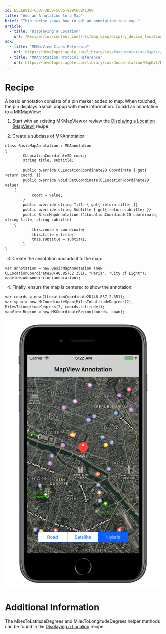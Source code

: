 ```yaml
---
id: E5EEB812-C303-3B50-5C05-929C66B41390
title: "Add an Annotation to a Map"
brief: "This recipe shows how to add an annotation to a map."
article:
  - title: "Displaying a Location" 
    url: /Recipes/ios/content_controls/map_view/display_device_location
sdk:
  - title: "MKMapView Class Reference" 
    url: https://developer.apple.com/library/ios/#documentation/MapKit/Reference/MKMapView_Class/MKMapView/MKMapView.html
  - title: "MKAnnotation Protocol Reference" 
    url: https://developer.apple.com/library/ios/documentation/MapKit/Reference/MKAnnotation_Protocol/
---
```


<a name="Recipe" class="injected"></a>


# Recipe

A basic annotation consists of a pin marker added to map. When touched, the
pin displays a small popup with more information. To add an annotation to a
MKMapView:

1. Start with an existing MKMapView or review the  [Displaying a Location (MapView)](http://docs.xamarin.com/Recipes/ios/content_controls/map_view/display_a_location) recipe.

<ol start="2">
	<li>Create a subclass of MKAnnotation</li>
</ol>


```
class BasicMapAnnotation : MKAnnotation
{
        CLLocationCoordinate2D coord;
        string title, subtitle;

        public override CLLocationCoordinate2D Coordinate { get{ return coord; }}
        public override void SetCoordinate(CLLocationCoordinate2D value) 
	{
            coord = value;
        }
        public override string Title { get{ return title; }}
        public override string Subtitle { get{ return subtitle; }}
        public BasicMapAnnotation (CLLocationCoordinate2D coordinate, string title, string subtitle) 
	{
            this.coord = coordinate;
            this.title = title;
            this.subtitle = subtitle;
        }
}
```

<ol start="3">
	<li>Create the annotation and add it to the map: </li>
</ol>


```
var annotation = new BasicMapAnnotation (new CLLocationCoordinate2D(48.857,2.351), "Paris", "City of Light");
mapView.AddAnnotation(annotation);
```

<ol start="4">
	<li>Finally, ensure the map is centered to show the annotation:</li>
</ol>


```
var coords = new CLLocationCoordinate2D(48.857,2.351);
var span = new MKCoordinateSpan(MilesToLatitudeDegrees(2), MilesToLongitudeDegress(2, coords.Latitude));
mapView.Region = new MKCoordinateRegion(coords, span);
```

 ![](Images/MapAnnotation.png)

 <a name="Additional_Information" class="injected"></a>


# Additional Information

The MilesToLatitudeDegrees and MilesToLongitudeDegrees helper methods can be
found in the [Displaying a Location](/Recipes/ios/content_controls/map_view/display_device_location) recipe.


